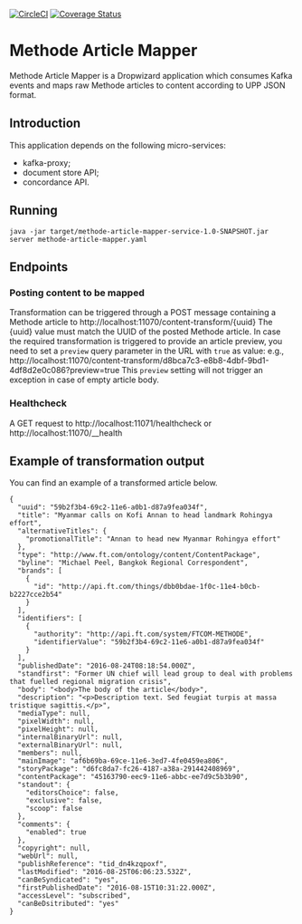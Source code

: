 [![CircleCI](https://circleci.com/gh/Financial-Times/methode-article-mapper.svg?style=svg)](https://circleci.com/gh/Financial-Times/methode-article-mapper) [![Coverage Status](https://coveralls.io/repos/github/Financial-Times/methode-article-mapper/badge.svg)](https://coveralls.io/github/Financial-Times/methode-article-mapper)

# Methode Article Mapper
Methode Article Mapper is a Dropwizard application which consumes Kafka events and maps raw Methode articles to content according to UPP JSON format.

## Introduction
This application depends on the following micro-services:

* kafka-proxy;
* document store API;
* concordance API.

## Running

`java -jar target/methode-article-mapper-service-1.0-SNAPSHOT.jar server methode-article-mapper.yaml`

## Endpoints

### Posting content to be mapped

Transformation can be triggered through a POST message containing a Methode article to http://localhost:11070/content-transform/{uuid}
The {uuid} value must match the UUID of the posted Methode article.
In case the required transformation is triggered to provide an article preview, you need to set a `preview` query parameter in the URL with `true` as value: 
e.g., http://localhost:11070/content-transform/d8bca7c3-e8b8-4dbf-9bd1-4df8d2e0c086?preview=true 
This `preview` setting will not trigger an exception in case of empty article body.

### Healthcheck

A GET request to http://localhost:11071/healthcheck or http://localhost:11070/__health

## Example of transformation output 

You can find an example of a transformed article below. 

```
{
  "uuid": "59b2f3b4-69c2-11e6-a0b1-d87a9fea034f",
  "title": "Myanmar calls on Kofi Annan to head landmark Rohingya effort",
  "alternativeTitles": {
    "promotionalTitle": "Annan to head new Myanmar Rohingya effort"
  },
  "type": "http://www.ft.com/ontology/content/ContentPackage",
  "byline": "Michael Peel, Bangkok Regional Correspondent",
  "brands": [
    {
      "id": "http://api.ft.com/things/dbb0bdae-1f0c-11e4-b0cb-b2227cce2b54"
    }
  ],
  "identifiers": [
    {
      "authority": "http://api.ft.com/system/FTCOM-METHODE",
      "identifierValue": "59b2f3b4-69c2-11e6-a0b1-d87a9fea034f"
    }
  ],
  "publishedDate": "2016-08-24T08:18:54.000Z",
  "standfirst": "Former UN chief will lead group to deal with problems that fuelled regional migration crisis",
  "body": "<body>The body of the article</body>",
  "description": "<p>Description text. Sed feugiat turpis at massa tristique sagittis.</p>",
  "mediaType": null,
  "pixelWidth": null,
  "pixelHeight": null,
  "internalBinaryUrl": null,
  "externalBinaryUrl": null,
  "members": null,
  "mainImage": "af6b69ba-69ce-11e6-3ed7-4fe0459ea806",
  "storyPackage": "d6fc8da7-fc26-4187-a38a-291442408969",
  "contentPackage": "45163790-eec9-11e6-abbc-ee7d9c5b3b90",
  "standout": {
    "editorsChoice": false,
    "exclusive": false,
    "scoop": false
  },
  "comments": {
    "enabled": true
  },
  "copyright": null,
  "webUrl": null,
  "publishReference": "tid_dn4kzqpoxf",
  "lastModified": "2016-08-25T06:06:23.532Z",
  "canBeSyndicated": "yes",
  "firstPublishedDate": "2016-08-15T10:31:22.000Z",
  "accessLevel": "subscribed",
  "canBeDsitributed": "yes"
}
```
